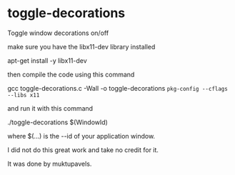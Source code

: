 # toggle-decorations
Toggle window decorations on/off

make sure you have the libx11-dev library installed

apt-get install -y libx11-dev

then compile the code using this command

gcc toggle-decorations.c -Wall -o toggle-decorations `pkg-config --cflags --libs x11`

and run it with this command

./toggle-decorations $(WindowId)

where $(...) is the --id of your application window.

I did not do this great work and take no credit for it.

It was done by muktupavels.
